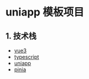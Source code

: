 # uniapp 模板项目

## 1. 技术栈

- [vue3](https://v3.cn.vuejs.org/)
- [typescript](https://www.tslang.cn/)
- [uniapp](https://uniapp.dcloud.net.cn/)
- [pinia](https://github.com/vuejs/pinia)


